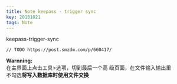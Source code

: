 ```yaml
---
title: Note keepass - trigger sync
key: 20181021
tags: Note
---
```


keepass-trigger-sync

```trigger
// TODO https://post.smzdm.com/p/660417/
```

**Warnning:**   
在主界面上点击工具>选项，切到最后一个高
级页面，在文件输入输出里  
不勾选**将写入数据库时使用文件交换**
